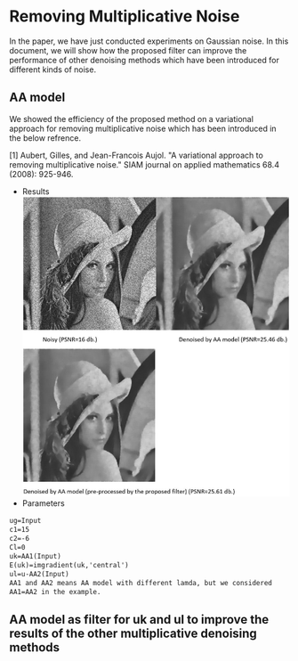 # Removing Multiplicative Noise
In the paper, we have just conducted experiments on Gaussian noise. 
In this document, we will show how the proposed filter can improve the performance of other denoising methods which have been introduced for different kinds of noise.
## AA model
We showed the efficiency of the proposed method on a variational approach for removing multiplicative noise which has been introduced in the below refrence.

<a id="1">[1]</a>
Aubert, Gilles, and Jean-Francois Aujol. "A variational approach to removing multiplicative noise." SIAM journal on applied mathematics 68.4 (2008): 925-946.
- Results
![1](https://github.com/onionhub/TIP/blob/Drafts/Variational.JPG)
- Parameters
```
ug=Input
c1=15
c2=-6
Cl=0
uk=AA1(Input)
E(uk)=imgradient(uk,'central')
ul=u-AA2(Input)
AA1 and AA2 means AA model with different lamda, but we considered AA1=AA2 in the example.
```
## AA model as filter for uk and ul to improve the results of the other multiplicative denoising methods
